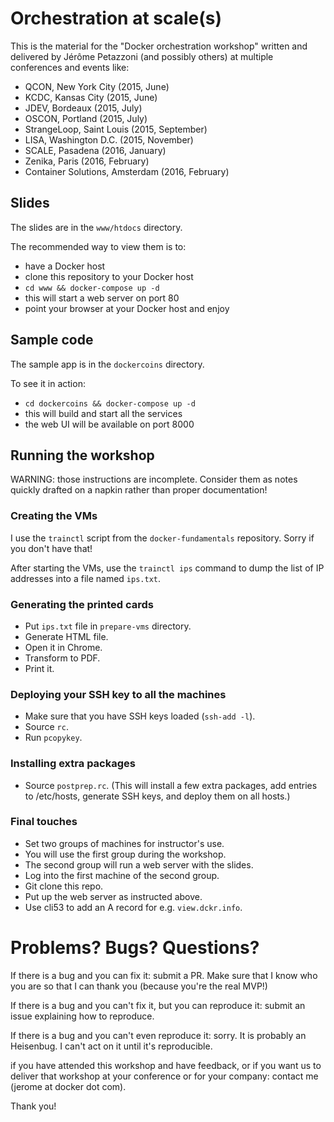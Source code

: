 # Orchestration at scale(s)

This is the material for the "Docker orchestration workshop"
written and delivered by Jérôme Petazzoni (and possibly others)
at multiple conferences and events like:

- QCON, New York City (2015, June)
- KCDC, Kansas City (2015, June)
- JDEV, Bordeaux (2015, July)
- OSCON, Portland (2015, July)
- StrangeLoop, Saint Louis (2015, September)
- LISA, Washington D.C. (2015, November)
- SCALE, Pasadena (2016, January)
- Zenika, Paris (2016, February)
- Container Solutions, Amsterdam (2016, February)


## Slides

The slides are in the `www/htdocs` directory.

The recommended way to view them is to:

- have a Docker host
- clone this repository to your Docker host
- `cd www && docker-compose up -d`
- this will start a web server on port 80
- point your browser at your Docker host and enjoy


## Sample code

The sample app is in the `dockercoins` directory.

To see it in action:

- `cd dockercoins && docker-compose up -d`
- this will build and start all the services
- the web UI will be available on port 8000


## Running the workshop

WARNING: those instructions are incomplete. Consider
them as notes quickly drafted on a napkin rather than
proper documentation!


### Creating the VMs

I use the `trainctl` script from the `docker-fundamentals`
repository. Sorry if you don't have that!

After starting the VMs, use the `trainctl ips` command
to dump the list of IP addresses into a file named `ips.txt`.


### Generating the printed cards

- Put `ips.txt` file in `prepare-vms` directory.
- Generate HTML file.
- Open it in Chrome.
- Transform to PDF.
- Print it.


### Deploying your SSH key to all the machines

- Make sure that you have SSH keys loaded (`ssh-add -l`).
- Source `rc`.
- Run `pcopykey`.


### Installing extra packages

- Source `postprep.rc`.
  (This will install a few extra packages, add entries to
  /etc/hosts, generate SSH keys, and deploy them on all hosts.)


### Final touches

- Set two groups of machines for instructor's use.
- You will use the first group during the workshop.
- The second group will run a web server with the slides.
- Log into the first machine of the second group.
- Git clone this repo.
- Put up the web server as instructed above.
- Use cli53 to add an A record for e.g. `view.dckr.info`.


# Problems? Bugs? Questions?

If there is a bug and you can fix it: submit a PR.
Make sure that I know who you are so that I can thank you
(because you're the real MVP!)

If there is a bug and you can't fix it, but you can
reproduce it: submit an issue explaining how to reproduce.

If there is a bug and you can't even reproduce it:
sorry. It is probably an Heisenbug. I can't act on it
until it's reproducible.

if you have attended this workshop and have feedback,
or if you want us to deliver that workshop at your
conference or for your company: contact me (jerome
at docker dot com).

Thank you!
